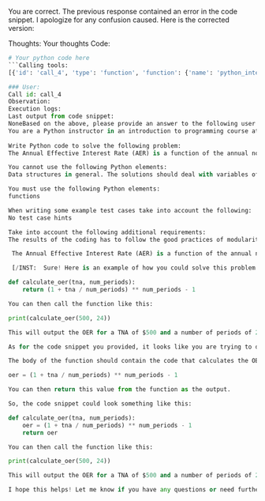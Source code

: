  You are correct. The previous response contained an error in the code snippet. I apologize for any confusion caused. Here is the corrected version:

Thoughts: Your thoughts
Code:
```py
# Your python code here
```Calling tools:
[{'id': 'call_4', 'type': 'function', 'function': {'name': 'python_interpreter', 'arguments': '# Your python code here'}}]

### User:
Call id: call_4
Observation:
Execution logs:
Last output from code snippet:
NoneBased on the above, please provide an answer to the following user task:
You are a Python instructor in an introduction to programming course at graduate level.
 
Write Python code to solve the following problem:
The Annual Effective Interest Rate (AER) is a function of the annual nominal rate (ANN) and the (integer) number of compounding periods (the number of times in the year that interest becomes part of the principal) according to the following expression: AER=(1 + ANN/m)m-1, where m is the number of periods total of a year (i.e. 12 if monthly, 4 if quarterly, 2 if semiannual, etc.). Write a function that calculates the OER to from the TNA and the number of periods.

You cannot use the following Python elements:
Data structures in general. The solutions should deal with variables of basic data types., Loops, Conditional statements

You must use the following Python elements:
functions

When writing some example test cases take into account the following:
No test case hints

Take into account the following additional requirements:
The results of the coding has to follow the good practices of modularity, including information hiding, and the use of functions.

 The Annual Effective Interest Rate (AER) is a function of the annual nominal rate (ANN) and the (integer) number of compounding periods (the number of times in the year that interest becomes part of the principal) according to the following expression: AER=(1 + ANN/m)m-1, where m is the number of periods total of a year (i.e. 12 if monthly, 4 if quarterly, 2 if semiannual, etc.). Write a function that calculates the OER to from the TNA and the number of periods.

 [/INST:  Sure! Here is an example of how you could solve this problem using functions in Python:

def calculate_oer(tna, num_periods):
    return (1 + tna / num_periods) ** num_periods - 1

You can then call the function like this:

print(calculate_oer(500, 24))

This will output the OER for a TNA of $500 and a number of periods of 24.

As for the code snippet you provided, it looks like you are trying to define a function called `calculate_oer` that takes two arguments: `tna` and `num_periods`. The first argument is a float representing the TNA, and the second argument is an integer representing the number of periods.

The body of the function should contain the code that calculates the OER based on these inputs. In this case, you can use the formula you provided earlier to calculate the OER:

oer = (1 + tna / num_periods) ** num_periods - 1

You can then return this value from the function as the output.

So, the code snippet could look something like this:

def calculate_oer(tna, num_periods):
    oer = (1 + tna / num_periods) ** num_periods - 1
    return oer

You can then call the function like this:

print(calculate_oer(500, 24))

This will output the OER for a TNA of $500 and a number of periods of 24.

I hope this helps! Let me know if you have any questions or need further assistance.